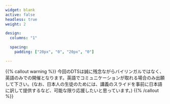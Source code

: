 ```yaml
---
widget: blank
active: false
headless: true
weight: 2

design:
  columns: "1"

  spacing:
    padding: ["20px", "0", "20px", "0"]

---
```


{{% callout warning %}}
今回のDTSは誠に残念ながらバイリンガルではなく、英語のみでの開催となります。英語でコミュニケーションが取れる場合のみ出願して下さい。(なお、日本人の生徒のためには、講義のスライドを事前に日本語に訳して提供するなど、可能な限り応援したいと思っています。)
{{% /callout %}}
